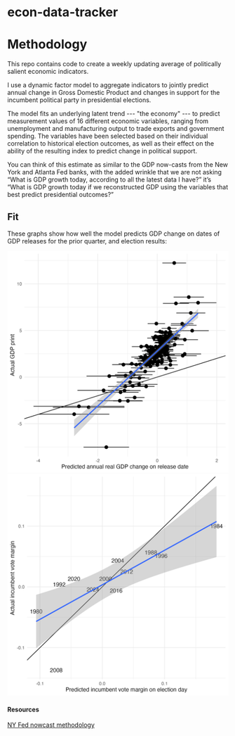 # econ-data-tracker

# Methodology

This repo contains code to create a weekly updating average of politically salient economic indicators. 

I use a dynamic factor model to aggregate indicators to jointly predict annual change in Gross Domestic Product and changes in support for the incumbent political party in presidential elections.

The model fits an underlying latent trend --- "the economy" --- to predict measurement values of 16 different economic variables, ranging from unemployment and manufacturing output to trade exports and government spending. The variables have been selected based on their individual correlation to historical election outcomes, as well as their effect on the ability of the resulting index to predict change in political support. 

You can think of this estimate as similar to the GDP now-casts from the New York and Atlanta Fed banks, with the added wrinkle that we are not asking “What is GDP growth today, according to all the latest data I have?” it’s “What is GDP growth today if we reconstructed GDP using the variables that best predict presidential outcomes?”

## Fit
These graphs show how well the model predicts GDP change on dates of GDP releases for the prior quarter, and election results:

![gdp predict](_figures/gdp-fit.png)
![election predict](_figures/election-fit.png)

#### Resources

[NY Fed nowcast methodology](https://www.newyorkfed.org/medialibrary/media/research/blog/2023/NYFed-Staff-Nowcast_technical-paper)


